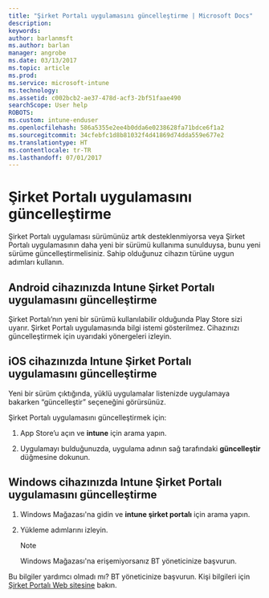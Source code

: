 ```yaml
---
title: "Şirket Portalı uygulamasını güncelleştirme | Microsoft Docs"
description: 
keywords: 
author: barlanmsft
ms.author: barlan
manager: angrobe
ms.date: 03/13/2017
ms.topic: article
ms.prod: 
ms.service: microsoft-intune
ms.technology: 
ms.assetid: c002bcb2-ae37-478d-acf3-2bf51faae490
searchScope: User help
ROBOTS: 
ms.custom: intune-enduser
ms.openlocfilehash: 586a5355e2ee4b0dda6e0238628fa71bdce6f1a2
ms.sourcegitcommit: 34cfebfc1d8b81032f4d41869d74dda559e677e2
ms.translationtype: HT
ms.contentlocale: tr-TR
ms.lasthandoff: 07/01/2017
---
```

# <a name="how-to-update-the-company-portal-app"></a>Şirket Portalı uygulamasını güncelleştirme

Şirket Portalı uygulaması sürümünüz artık desteklenmiyorsa veya Şirket Portalı uygulamasının daha yeni bir sürümü kullanıma sunulduysa, bunu yeni sürüme güncelleştirmelisiniz. Sahip olduğunuz cihazın türüne uygun adımları kullanın.

## <a name="update-the-intune-company-portal-app-on-your-android-device"></a>Android cihazınızda Intune Şirket Portalı uygulamasını güncelleştirme

Şirket Portalı’nın yeni bir sürümü kullanılabilir olduğunda Play Store sizi uyarır. Şirket Portalı uygulamasında bilgi istemi gösterilmez. Cihazınızı güncelleştirmek için uyarıdaki yönergeleri izleyin.

## <a name="update-the-intune-company-portal-app-on-your-ios-device"></a>iOS cihazınızda Intune Şirket Portalı uygulamasını güncelleştirme

Yeni bir sürüm çıktığında, yüklü uygulamalar listenizde uygulamaya bakarken “güncelleştir” seçeneğini görürsünüz.  

Şirket Portalı uygulamasını güncelleştirmek için:

1. App Store’u açın ve **intune** için arama yapın.

2. Uygulamayı bulduğunuzda, uygulama adının sağ tarafındaki **güncelleştir** düğmesine dokunun.

## <a name="update-the-intune-company-portal-app-on-your-windows-device"></a>Windows cihazınızda Intune Şirket Portalı uygulamasını güncelleştirme

1.  Windows Mağazası'na gidin ve **intune şirket portalı** için arama yapın.

2.  Yükleme adımlarını izleyin.

    > [!NOTE]
    > Windows Mağazası'na erişemiyorsanız BT yöneticinize başvurun.


Bu bilgiler yardımcı olmadı mı? BT yöneticinize başvurun. Kişi bilgileri için [Şirket Portalı Web sitesine](http://portal.manage.microsoft.com) bakın.
